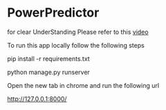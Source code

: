 # PowerPredictor
for clear UnderStanding Please refer to this <a href="https://drive.google.com/file/d/18rVdQDMhnjy5E-9lcP2mub9tpuAUwFfg/view?usp=sharing">video</a>

To run this app locally follow the following steps

pip install -r  requirements.txt

python manage.py runserver

Open the new tab in chrome and run the following url

<a href="http://127.0.0.1:8000/">http://127.0.0.1:8000/</a> 
